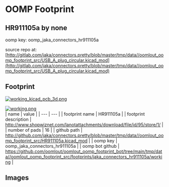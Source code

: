 # OOMP Footprint  
## HR911105a  by none  
  
oomp key: oomp_jaka_connectors_hr911105a  
  
source repo at: [http://gitlab.com/jaka/connectors.pretty/blob/master/tmp/data//oomlout_oomp_footprint_src/USB_A_plug_circular.kicad_mod](http://gitlab.com/jaka/connectors.pretty/blob/master/tmp/data//oomlout_oomp_footprint_src/USB_A_plug_circular.kicad_mod)  
## Footprint  
  
[![working_kicad_pcb_3d.png](working_kicad_pcb_3d_600.png)](working_kicad_pcb_3d.png)  
  
[![working.png](working_600.png)](working.png)  
| name | value | 
| --- | --- | 
| footprint name | HR911105a | 
| footprint description | http://www.shopwiznet.com/lanotattachments/download/file/id/95/store/1/ | 
| number of pads | 16 | 
| github path | http://github.com/jaka/connectors.pretty/blob/master/tmp/data//oomlout_oomp_footprint_src/HR911105a.kicad_mod | 
| oomp key | oomp_jaka_connectors_hr911105a | 
| oomp bot github | https://github.com/oomlout/oomlout_oomp_footprint_bot/tree/main/tmp/data//oomlout_oomp_footprint_src/footprints/jaka_connectors_hr911105a/working | 
## Images  
